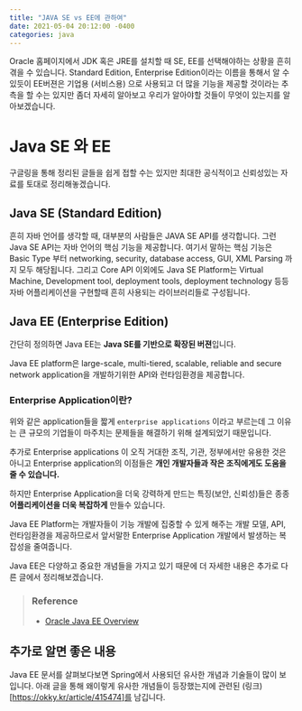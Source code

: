 ```yaml
---
title: "JAVA SE vs EE에 관하여"
date: 2021-05-04 20:12:00 -0400
categories: java
---
```


Oracle 홈페이지에서 JDK 혹은 JRE를 설치할 때 SE, EE를 선택해야하는 상황을 흔히 겪을 수 있습니다. Standard Edition, Enterprise Edition이라는 이름을 통해서 알 수 있듯이 EE버젼은 기업용 (서비스용) 으로 사용되고 더 많을 기능을 제공할 것이라는 추측을 할 수는 있지만 좀더 자세히 알아보고 우리가 알아야할 것들이 무엇이 있는지를 알아보겠습니다.

# Java SE 와 EE

구글링을 통해 정리된 글들을 쉽게 접할 수는 있지만 최대한 공식적이고 신뢰성있는 자료를 토대로 정리해놓겠습니다.

## Java SE (Standard Edition)

흔히 자바 언어를 생각할 때, 대부분의 사람들은 JAVA SE API를 생각합니다. 그런 Java SE API는 자바 언어의 핵심 기능을 제공합니다. 여기서 말하는 핵심 기능은 Basic Type 부터 networking, security, database access, GUI, XML Parsing 까지 모두 해당됩니다.
그리고 Core API 이외에도 Java SE Platform는 Virtual Machine, Development tool, deployment tools, deployment technology 등등 자바 어플리케이션을 구현할때 흔히 사용되는 라이브러리들로 구성됩니다.

## Java EE (Enterprise Edition)

간단히 정의하면 Java EE는 **Java SE를 기반으로 확장된 버젼**입니다.

Java EE platform은 large-scale, multi-tiered, scalable, reliable and secure network application을 개발하기위한 API와 런타임환경을 제공합니다.

### Enterprise Application이란?

위와 같은 application들을 짧게 `enterprise applications` 이라고 부르는데 그 이유는 큰 규모의 기업들이 마주치는 문제들을 해결하기 위해 설계되었기 때문입니다.

추가로 Enterprise applications 이 오직 거대한 조직, 기관, 정부에서만 유용한 것은 아니고 Enterprise application의 이점들은 **개인 개발자들과 작은 조직에게도 도움을 줄 수 있습니다.**

하지만 Enterprise Application을 더욱 강력하게 만드는 특징(보안, 신뢰성)들은 종종 **어플리케이션을 더욱 복잡하게** 만들수 있습니다.

Java EE Platform는 개발자들이 기능 개발에 집중할 수 있게 해주는 개발 모델, API, 런타임환경을 제공하므로서
앞서말한 Enterprise Application 개발에서 발생하는 복잡성을 줄여줍니다.

Java EE은 다양하고 중요한 개념들을 가지고 있기 때문에 더 자세한 내용은 추가로 다른 글에서 정리해보겠습니다.

> ### Reference
>
> - [Oracle Java EE Overview](https://docs.oracle.com/javaee/6/firstcup/doc/gkhoy.html)

## 추가로 알면 좋은 내용

Java EE 문서를 살펴보다보면 Spring에서 사용되던 유사한 개념과 기술들이 많이 보입니다.
아래 글을 통해 왜이렇게 유사한 개념들이 등장했는지에 관련된 (링크)[https://okky.kr/article/415474]를 남깁니다.
